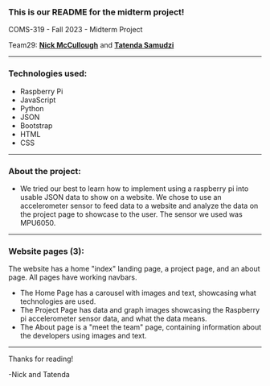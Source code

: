 ### This is our README for the midterm project!

COMS-319 - Fall 2023 - Midterm Project

Team29: <a href="https://github.com/mccnick">**Nick McCullough**</a> and <a href="https://github.com/TateSamuD">**Tatenda Samudzi**</a>

-----------

### Technologies used: 
- Raspberry Pi
- JavaScript
- Python
- JSON
- Bootstrap
- HTML
- CSS

-----------
### About the project:
- We tried our best to learn how to implement using a raspberry pi into usable JSON data to show on a website. We chose to use an accelerometer sensor to feed data to a website and analyze the data on the project page to showcase to the user. The sensor we used was MPU6050. 
-----------

### Website pages (3):
The website has a home "index" landing page, a project page, and an about page. All pages have working navbars.

- The Home Page has a carousel with images and text, showcasing what technologies are used.
- The Project Page has data and graph images showcasing the Raspberry pi accelerometer sensor data, and what the data means.
- The About page is a "meet the team" page, containing information about the developers using images and text.

-----------

Thanks for reading!

-Nick and Tatenda
